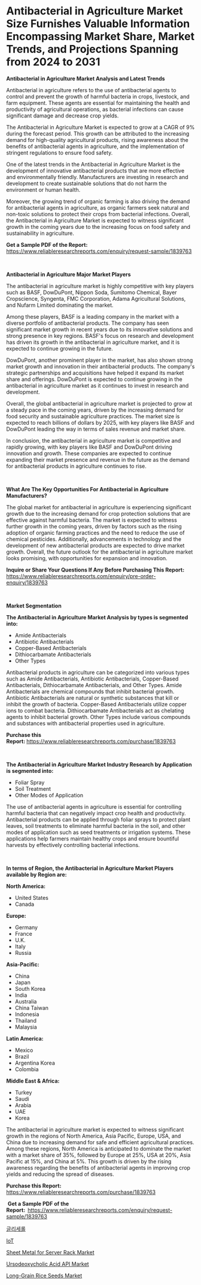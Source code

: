 <p><h1>Antibacterial in Agriculture Market Size Furnishes Valuable Information Encompassing Market Share, Market Trends, and Projections Spanning from 2024 to 2031</h1></p><p><strong>Antibacterial in Agriculture Market Analysis and Latest Trends</strong></p>
<p><p>Antibacterial in agriculture refers to the use of antibacterial agents to control and prevent the growth of harmful bacteria in crops, livestock, and farm equipment. These agents are essential for maintaining the health and productivity of agricultural operations, as bacterial infections can cause significant damage and decrease crop yields.</p><p>The Antibacterial in Agriculture Market is expected to grow at a CAGR of 9% during the forecast period. This growth can be attributed to the increasing demand for high-quality agricultural products, rising awareness about the benefits of antibacterial agents in agriculture, and the implementation of stringent regulations to ensure food safety.</p><p>One of the latest trends in the Antibacterial in Agriculture Market is the development of innovative antibacterial products that are more effective and environmentally friendly. Manufacturers are investing in research and development to create sustainable solutions that do not harm the environment or human health.</p><p>Moreover, the growing trend of organic farming is also driving the demand for antibacterial agents in agriculture, as organic farmers seek natural and non-toxic solutions to protect their crops from bacterial infections. Overall, the Antibacterial in Agriculture Market is expected to witness significant growth in the coming years due to the increasing focus on food safety and sustainability in agriculture.</p></p>
<p><strong>Get a Sample PDF of the Report:&nbsp;</strong> <a href="https://www.reliableresearchreports.com/enquiry/request-sample/1839763">https://www.reliableresearchreports.com/enquiry/request-sample/1839763</a></p>
<p>&nbsp;</p>
<p><strong>Antibacterial in Agriculture Major Market Players</strong></p>
<p><p>The antibacterial in agriculture market is highly competitive with key players such as BASF, DowDuPont, Nippon Soda, Sumitomo Chemical, Bayer Cropscience, Syngenta, FMC Corporation, Adama Agricultural Solutions, and Nufarm Limited dominating the market. </p><p>Among these players, BASF is a leading company in the market with a diverse portfolio of antibacterial products. The company has seen significant market growth in recent years due to its innovative solutions and strong presence in key regions. BASF's focus on research and development has driven its growth in the antibacterial in agriculture market, and it is expected to continue growing in the future.</p><p>DowDuPont, another prominent player in the market, has also shown strong market growth and innovation in their antibacterial products. The company's strategic partnerships and acquisitions have helped it expand its market share and offerings. DowDuPont is expected to continue growing in the antibacterial in agriculture market as it continues to invest in research and development.</p><p>Overall, the global antibacterial in agriculture market is projected to grow at a steady pace in the coming years, driven by the increasing demand for food security and sustainable agriculture practices. The market size is expected to reach billions of dollars by 2025, with key players like BASF and DowDuPont leading the way in terms of sales revenue and market share.</p><p>In conclusion, the antibacterial in agriculture market is competitive and rapidly growing, with key players like BASF and DowDuPont driving innovation and growth. These companies are expected to continue expanding their market presence and revenue in the future as the demand for antibacterial products in agriculture continues to rise.</p></p>
<p>&nbsp;</p>
<p><strong>What Are The Key Opportunities For Antibacterial in Agriculture Manufacturers?</strong></p>
<p><p>The global market for antibacterial in agriculture is experiencing significant growth due to the increasing demand for crop protection solutions that are effective against harmful bacteria. The market is expected to witness further growth in the coming years, driven by factors such as the rising adoption of organic farming practices and the need to reduce the use of chemical pesticides. Additionally, advancements in technology and the development of new antibacterial products are expected to drive market growth. Overall, the future outlook for the antibacterial in agriculture market looks promising, with opportunities for expansion and innovation.</p></p>
<p><strong>Inquire or Share Your Questions If Any Before Purchasing This Report:</strong> <a href="https://www.reliableresearchreports.com/enquiry/pre-order-enquiry/1839763">https://www.reliableresearchreports.com/enquiry/pre-order-enquiry/1839763</a></p>
<p>&nbsp;</p>
<p><strong>Market Segmentation</strong></p>
<p><strong>The Antibacterial in Agriculture Market Analysis by types is segmented into:</strong></p>
<p><ul><li>Amide Antibacterials</li><li>Antibiotic Antibacterials</li><li>Copper-Based Antibacterials</li><li>Dithiocarbamate Antibacterials</li><li>Other Types</li></ul></p>
<p><p>Antibacterial products in agriculture can be categorized into various types such as Amide Antibacterials, Antibiotic Antibacterials, Copper-Based Antibacterials, Dithiocarbamate Antibacterials, and Other Types. Amide Antibacterials are chemical compounds that inhibit bacterial growth. Antibiotic Antibacterials are natural or synthetic substances that kill or inhibit the growth of bacteria. Copper-Based Antibacterials utilize copper ions to combat bacteria. Dithiocarbamate Antibacterials act as chelating agents to inhibit bacterial growth. Other Types include various compounds and substances with antibacterial properties used in agriculture.</p></p>
<p><strong>Purchase this Report:&nbsp;</strong><a href="https://www.reliableresearchreports.com/purchase/1839763">https://www.reliableresearchreports.com/purchase/1839763</a></p>
<p>&nbsp;</p>
<p><strong>The Antibacterial in Agriculture Market Industry Research by Application is segmented into:</strong></p>
<p><ul><li>Foliar Spray</li><li>Soil Treatment</li><li>Other Modes of Application</li></ul></p>
<p><p>The use of antibacterial agents in agriculture is essential for controlling harmful bacteria that can negatively impact crop health and productivity. Antibacterial products can be applied through foliar sprays to protect plant leaves, soil treatments to eliminate harmful bacteria in the soil, and other modes of application such as seed treatments or irrigation systems. These applications help farmers maintain healthy crops and ensure bountiful harvests by effectively controlling bacterial infections.</p></p>
<p>&nbsp;</p>
<p><strong>In terms of Region, the Antibacterial in Agriculture Market Players available by Region are:</strong></p>
<p>
    <p> <strong> North America: </strong>
        <ul>
            <li>United States</li>
            <li>Canada</li>
        </ul>
        </p> 
    <p> <strong> Europe: </strong>
        <ul>
            <li>Germany</li>
            <li>France</li>
            <li>U.K.</li>
            <li>Italy</li>
            <li>Russia</li>
        </ul>
        </p> 
    <p> <strong> Asia-Pacific: </strong>
        <ul>
            <li>China</li>
            <li>Japan</li>
            <li>South Korea</li>
            <li>India</li>
            <li>Australia</li>
            <li>China Taiwan</li>
            <li>Indonesia</li>
            <li>Thailand</li>
            <li>Malaysia</li>
        </ul>
        </p> 
    <p> <strong> Latin America: </strong>
        <ul>
            <li>Mexico</li>
            <li>Brazil</li>
            <li>Argentina Korea</li>
            <li>Colombia</li>
        </ul>
        </p> 
    <p> <strong> Middle East & Africa: </strong>
        <ul>
            <li>Turkey</li>
            <li>Saudi</li>
            <li>Arabia</li>
            <li>UAE</li>
            <li>Korea</li>
        </ul>
    </p>
    </p>
<p><p>The antibacterial in agriculture market is expected to witness significant growth in the regions of North America, Asia Pacific, Europe, USA, and China due to increasing demand for safe and efficient agricultural practices. Among these regions, North America is anticipated to dominate the market with a market share of 35%, followed by Europe at 25%, USA at 20%, Asia Pacific at 15%, and China at 5%. This growth is driven by the rising awareness regarding the benefits of antibacterial agents in improving crop yields and reducing the spread of diseases.</p></p>
<p><strong>Purchase this Report: </strong><a href="https://www.reliableresearchreports.com/purchase/1839763">https://www.reliableresearchreports.com/purchase/1839763</a></p>
<p>&nbsp;<strong>Get a Sample PDF of the Report:&nbsp;&nbsp;</strong><a href="https://www.reliableresearchreports.com/enquiry/request-sample/1839763">https://www.reliableresearchreports.com/enquiry/request-sample/1839763</a></p>
<p><strong></strong></p>
<p><p><a href="https://medium.com/@penelolack456456/%EA%B8%80%EB%A6%AC%EC%84%B8%EB%A1%A4-%EC%8B%9C%EC%9E%A5-%EC%A0%84%EB%A7%9D-%EC%82%B0%EC%97%85-%EA%B0%9C%EC%9A%94-%EB%B0%8F-%EC%98%88%EC%B8%A1-2024%EB%85%84%EB%B6%80%ED%84%B0-2031%EB%85%84%EA%B9%8C%EC%A7%80-acf9eb7b8ae9">글리세롤</a></p><p><a href="https://medium.com/@ms2501905/iot%E5%B8%82%E5%A0%B4-2031%E5%B9%B4%E3%81%BE%E3%81%A7%E3%81%AE%E6%88%90%E5%8A%9F%E3%81%99%E3%82%8B%E3%83%93%E3%82%B8%E3%83%8D%E3%82%B9%E6%88%A6%E7%95%A5%E3%81%AE%E9%8D%B5-f06b33da5203">IoT</a></p><p><a href="https://spotless-saver-8fd.notion.site/Sheet-Metal-for-Server-Rack-Market-Research-Report-Provides-Critical-Insights-that-can-help-Shape-Bu-479b2c4c714745aeac6e676ca2a16dfe">Sheet Metal for Server Rack Market</a></p><p><a href="https://view.publitas.com/reportprime-1/ursodeoxycholic-acid-api-market-provides-a-comprehensive-analysis-including-a-macro-overview-of-the-market-as-well-as-micro-details-such-as-market-size-and-competitive-landscape/">Ursodeoxycholic Acid API Market</a></p><p><a href="https://github.com/kufem1/Market-Research-Report-List-1/blob/main/long-grain-rice-seeds-market.md">Long-Grain Rice Seeds Market</a></p></p>